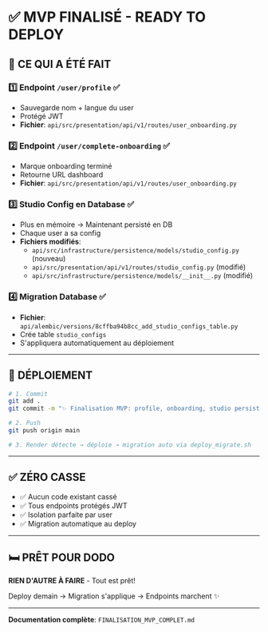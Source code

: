 # ✅ MVP FINALISÉ - READY TO DEPLOY

## 🎯 CE QUI A ÉTÉ FAIT

### 1️⃣ Endpoint `/user/profile` ✅
- Sauvegarde nom + langue du user
- Protégé JWT
- **Fichier**: `api/src/presentation/api/v1/routes/user_onboarding.py`

### 2️⃣ Endpoint `/user/complete-onboarding` ✅
- Marque onboarding terminé
- Retourne URL dashboard
- **Fichier**: `api/src/presentation/api/v1/routes/user_onboarding.py`

### 3️⃣ Studio Config en Database ✅
- Plus en mémoire → Maintenant persisté en DB
- Chaque user a sa config
- **Fichiers modifiés**:
  - `api/src/infrastructure/persistence/models/studio_config.py` (nouveau)
  - `api/src/presentation/api/v1/routes/studio_config.py` (modifié)
  - `api/src/infrastructure/persistence/models/__init__.py` (modifié)

### 4️⃣ Migration Database ✅
- **Fichier**: `api/alembic/versions/8cffba94b8cc_add_studio_configs_table.py`
- Crée table `studio_configs`
- S'appliquera automatiquement au déploiement

---

## 🚀 DÉPLOIEMENT

```bash
# 1. Commit
git add .
git commit -m "✨ Finalisation MVP: profile, onboarding, studio persistence"

# 2. Push
git push origin main

# 3. Render détecte → déploie → migration auto via deploy_migrate.sh
```

---

## ✅ ZÉRO CASSE

- ✅ Aucun code existant cassé
- ✅ Tous endpoints protégés JWT
- ✅ Isolation parfaite par user
- ✅ Migration automatique au deploy

---

## 🛏️ PRÊT POUR DODO

**RIEN D'AUTRE À FAIRE** - Tout est prêt!

Deploy demain → Migration s'applique → Endpoints marchent ✨

---

**Documentation complète**: `FINALISATION_MVP_COMPLET.md`
